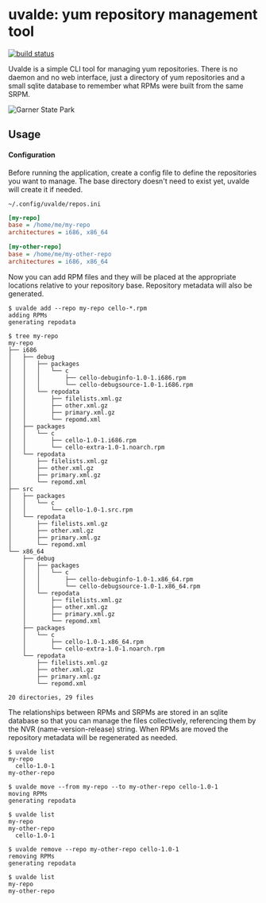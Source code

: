 # uvalde: yum repository management tool

[![build status](https://api.cirrus-ci.com/github/carlwgeorge/uvalde.svg)](https://cirrus-ci.com/github/carlwgeorge/uvalde/master)

Uvalde is a simple CLI tool for managing yum repositories.  There is no daemon
and no web interface, just a directory of yum repositories and a small sqlite
database to remember what RPMs were built from the same SRPM.

![Garner State Park](https://tpwd.texas.gov/state-parks/garner/gallery/GARNER-SP_HDR_3941.jpg)

## Usage

#### Configuration

Before running the application, create a config file to define the repositories
you want to manage.  The base directory doesn't need to exist yet, uvalde will
create it if needed.

`~/.config/uvalde/repos.ini`
```ini
[my-repo]
base = /home/me/my-repo
architectures = i686, x86_64

[my-other-repo]
base = /home/me/my-other-repo
architectures = i686, x86_64
```

Now you can add RPM files and they will be placed at the appropriate locations
relative to your repository base.  Repository metadata will also be generated.

```
$ uvalde add --repo my-repo cello-*.rpm
adding RPMs
generating repodata
```
```
$ tree my-repo
my-repo
├── i686
│   ├── debug
│   │   ├── packages
│   │   │   └── c
│   │   │       ├── cello-debuginfo-1.0-1.i686.rpm
│   │   │       └── cello-debugsource-1.0-1.i686.rpm
│   │   └── repodata
│   │       ├── filelists.xml.gz
│   │       ├── other.xml.gz
│   │       ├── primary.xml.gz
│   │       └── repomd.xml
│   ├── packages
│   │   └── c
│   │       ├── cello-1.0-1.i686.rpm
│   │       └── cello-extra-1.0-1.noarch.rpm
│   └── repodata
│       ├── filelists.xml.gz
│       ├── other.xml.gz
│       ├── primary.xml.gz
│       └── repomd.xml
├── src
│   ├── packages
│   │   └── c
│   │       └── cello-1.0-1.src.rpm
│   └── repodata
│       ├── filelists.xml.gz
│       ├── other.xml.gz
│       ├── primary.xml.gz
│       └── repomd.xml
└── x86_64
    ├── debug
    │   ├── packages
    │   │   └── c
    │   │       ├── cello-debuginfo-1.0-1.x86_64.rpm
    │   │       └── cello-debugsource-1.0-1.x86_64.rpm
    │   └── repodata
    │       ├── filelists.xml.gz
    │       ├── other.xml.gz
    │       ├── primary.xml.gz
    │       └── repomd.xml
    ├── packages
    │   └── c
    │       ├── cello-1.0-1.x86_64.rpm
    │       └── cello-extra-1.0-1.noarch.rpm
    └── repodata
        ├── filelists.xml.gz
        ├── other.xml.gz
        ├── primary.xml.gz
        └── repomd.xml

20 directories, 29 files
```

The relationships between RPMs and SRPMs are stored in an sqlite database so
that you can manage the files collectively, referencing them by the NVR
(name-version-release) string.  When RPMs are moved the repository metadata
will be regenerated as needed.

```
$ uvalde list
my-repo
  cello-1.0-1
my-other-repo
```
```
$ uvalde move --from my-repo --to my-other-repo cello-1.0-1
moving RPMs
generating repodata
```
```
$ uvalde list
my-repo
my-other-repo
  cello-1.0-1
```
```
$ uvalde remove --repo my-other-repo cello-1.0-1
removing RPMs
generating repodata
```
```
$ uvalde list
my-repo
my-other-repo
```
